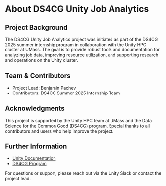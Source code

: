# About DS4CG Unity Job Analytics

## Project Background

The DS4CG Unity Job Analytics project was initiated as part of the DS4CG 2025 summer internship program in collaboration with the Unity HPC cluster at UMass. The goal is to provide robust tools and documentation for analyzing job data, improving resource utilization, and supporting research and operations on the Unity cluster.

## Team & Contributors
- Project Lead: Benjamin Pachev
- Contributors: DS4CG Summer 2025 Internship Team

## Acknowledgments
This project is supported by the Unity HPC team at UMass and the Data Science for the Common Good (DS4CG) program. Special thanks to all contributors and users who help improve the project.

## Further Information
- [Unity Documentation](https://docs.unity.rc.umass.edu/)
- [DS4CG Program](https://ds.cs.umass.edu/programs/ds4cg)

For questions or support, please reach out via the Unity Slack or contact the project lead.
